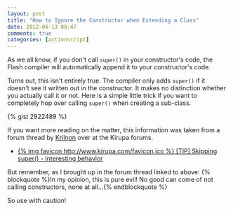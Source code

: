 ```yaml
---
layout: post
title: "How to Ignore the Constructor when Extending a Class"
date: 2012-06-13 08:47
comments: true
categories: [actionscript]
---
```

As we all know, if you don't call `super()` in your constructor's code, the Flash compiler will automatically append it to your constructor's code.

Turns out, this isn't entirely true. The compiler only adds `super()` if it doesn't see it written out in the constructor. It makes no distinction whether you actually call it or not. Here is a simple little trick if you want to completely hop over calling `super()` when creating a sub-class.<!-- more --> 

{% gist 2922489 %}

If you want more reading on the matter, this information was taken from a forum thread by [Krilnon](http://me.reclipse.net/) over at the Kirupa forums.

* [{% img favicon http://www.kirupa.com/favicon.ico %} [TIP] Skipping super() - Interesting behavior](http://www.kirupa.com/forum/showthread.php?363399-Tip-Skipping-super%28%29-Interesting-behavior)

But remember, as I brought up in the forum thread linked to above:
{% blockquote %}In my opinion, this is pure evil! No good can come of not calling constructors, none at all...{% endblockquote %}

So use with caution!
